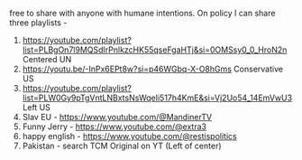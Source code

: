 free to share with anyone with humane intentions. On policy I can share three playlists -
1. https://youtube.com/playlist?list=PLBgOn7l9MQSdIrPnlkzcHK55qseFgaHTj&si=0OMSsy0_0_HroN2n Centered UN
2. https://youtu.be/-InPx6EPt8w?si=p46WGbq-X-O8hGms Conservative US
3. https://youtube.com/playlist?list=PLW0Gy9pTgVntLNBxtsNsWqeIi517h4KmE&si=Vj2Uo54_14EmVwU3  Left US
4. Slav EU - https://www.youtube.com/@MandinerTV
5. Funny Jerry - https://www.youtube.com/@extra3
6. happy english - https://www.youtube.com/@restispolitics
7. Pakistan - search TCM Original on YT (Left of center)
